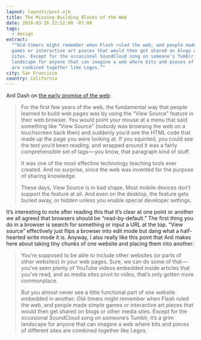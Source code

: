 ```yaml
---
layout: layouts/post.njk
title: The Missing Building Blocks of the Web
date: 2018-03-26 22:52:00 -07:00
tags:
  - design
extract:
  "“Old-timers might remember when Flash ruled the web, and people made simple
  games or interactive art pieces that would then get shared on blogs or other media
  sites. Except for the occasional SoundCloud song on someone’s Tumblr, it’s a grim
  landscape for anyone that can imagine a web where bits and pieces of different sites
  are combined together like Legos.”"
city: San Francisco
country: California
---
```


Anil Dash on [the early promise of the web](https://medium.com/@anildash/the-missing-building-blocks-of-the-web-3fa490ae5cbc):

> For the first few years of the web, the fundamental way that people learned to build web pages was by using the “View Source” feature in their web browser. You would point your mouse at a menu that said something like “View Source” (nobody was browsing the web on a touchscreen back then) and suddenly you’d see the HTML code that made up the page you were looking at. If you squinted, you could see the text you’d been reading, and wrapped around it was a fairly comprehensible set of tags — you know, that paragraph kind of stuff.
>
> It was one of the most effective technology teaching tools ever created. And no surprise, since the web was invented for the purpose of sharing knowledge.
>
> These days, View Source is in bad shape. Most mobile devices don’t support the feature at all. And even on the desktop, the feature gets buried away, or hidden unless you enable special developer settings.

It’s interesting to note after reading this that it’s clear at one point or another we all agreed that browsers should be “read-by-default.” The first thing you do in a browser is search for something or input a URL at the top. “View source” effectively just flips a browser into edit mode but dang what a half-hearted write mode it is. Anyway, I also really like this point that Anil makes here about taking tiny chunks of one website and placing them into another:

> You’re supposed to be able to include other websites (or parts of other websites) in your web pages. Sure, we can do some of that — you’ve seen plenty of YouTube videos embedded inside articles that you’ve read, and as media sites pivot to video, that’s only gotten more commonplace.
>
> But you almost never see a little functional part of one website embedded in another. Old-timers might remember when Flash ruled the web, and people made simple games or interactive art pieces that would then get shared on blogs or other media sites. Except for the occasional SoundCloud song on someone’s Tumblr, it’s a grim landscape for anyone that can imagine a web where bits and pieces of different sites are combined together like Legos.
